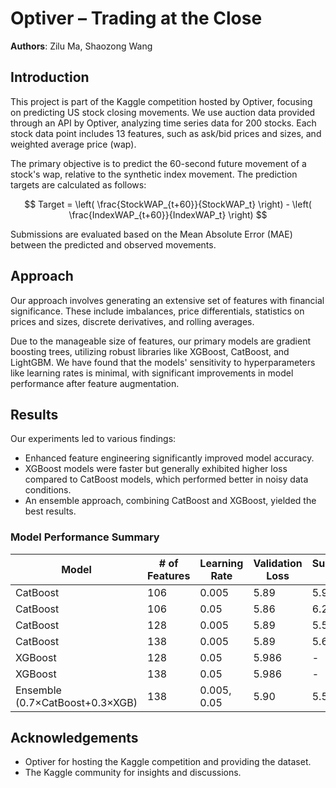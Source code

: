 # Optiver – Trading at the Close

**Authors**: Zilu Ma, Shaozong Wang

## Introduction

This project is part of the Kaggle competition hosted by Optiver, focusing on predicting US stock closing movements. We use auction data provided through an API by Optiver, analyzing time series data for 200 stocks. Each stock data point includes 13 features, such as ask/bid prices and sizes, and weighted average price (wap).

The primary objective is to predict the 60-second future movement of a stock's wap, relative to the synthetic index movement. The prediction targets are calculated as follows:

$$
Target = \left( \frac{StockWAP_{t+60}}{StockWAP_t} \right) - \left( \frac{IndexWAP_{t+60}}{IndexWAP_t} \right)
$$

Submissions are evaluated based on the Mean Absolute Error (MAE) between the predicted and observed movements.

## Approach

Our approach involves generating an extensive set of features with financial significance. These include imbalances, price differentials, statistics on prices and sizes, discrete derivatives, and rolling averages.

Due to the manageable size of features, our primary models are gradient boosting trees, utilizing robust libraries like XGBoost, CatBoost, and LightGBM. We have found that the models' sensitivity to hyperparameters like learning rates is minimal, with significant improvements in model performance after feature augmentation.

## Results

Our experiments led to various findings:

- Enhanced feature engineering significantly improved model accuracy.
- XGBoost models were faster but generally exhibited higher loss compared to CatBoost models, which performed better in noisy data conditions.
- An ensemble approach, combining CatBoost and XGBoost, yielded the best results.

### Model Performance Summary

| Model                           | # of Features | Learning Rate | Validation Loss | Submission Loss |
|---------------------------------|---------------|---------------|-----------------|-----------------|
| CatBoost                        | 106           | 0.005         | 5.89            | 5.99            |
| CatBoost                        | 106           | 0.05          | 5.86            | 6.21            |
| CatBoost                        | 128           | 0.005         | 5.89            | 5.58            |
| CatBoost                        | 138           | 0.005         | 5.89            | 5.60            |
| XGBoost                         | 128           | 0.05          | 5.986           | -               |
| XGBoost                         | 138           | 0.05          | 5.986           | -               |
| Ensemble (0.7×CatBoost+0.3×XGB) | 138           | 0.005, 0.05   | 5.90            | 5.53            |

## Acknowledgements

- Optiver for hosting the Kaggle competition and providing the dataset.
- The Kaggle community for insights and discussions.

